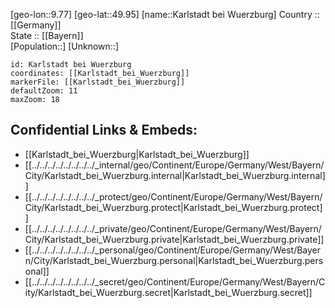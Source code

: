 ﻿---
location: [49.95,9.77] 
mapzoom: [7,12] 
mapmarker: city 
type: City
tags:
- geo/City


SpocWebEntityId: 31321
isDeleted: false
confidential: public

---
[geo-lon::9.77] 
[geo-lat::49.95] 
[name::Karlstadt bei Wuerzburg] 
Country :: [[Germany]]  
State :: [[Bayern]]  
[Population::] 
[Unknown::] 


```leaflet
id: Karlstadt bei Wuerzburg
coordinates: [[Karlstadt_bei_Wuerzburg]] 
markerFile: [[Karlstadt_bei_Wuerzburg]] 
defaultZoom: 11 
maxZoom: 18
```


## Confidential Links & Embeds: 
- [[Karlstadt_bei_Wuerzburg|Karlstadt_bei_Wuerzburg]]  
- [[../../../../../../../../_internal/geo/Continent/Europe/Germany/West/Bayern/City/Karlstadt_bei_Wuerzburg.internal|Karlstadt_bei_Wuerzburg.internal]] 
- [[../../../../../../../../_protect/geo/Continent/Europe/Germany/West/Bayern/City/Karlstadt_bei_Wuerzburg.protect|Karlstadt_bei_Wuerzburg.protect]] 
- [[../../../../../../../../_private/geo/Continent/Europe/Germany/West/Bayern/City/Karlstadt_bei_Wuerzburg.private|Karlstadt_bei_Wuerzburg.private]] 
- [[../../../../../../../../_personal/geo/Continent/Europe/Germany/West/Bayern/City/Karlstadt_bei_Wuerzburg.personal|Karlstadt_bei_Wuerzburg.personal]] 
- [[../../../../../../../../_secret/geo/Continent/Europe/Germany/West/Bayern/City/Karlstadt_bei_Wuerzburg.secret|Karlstadt_bei_Wuerzburg.secret]] 
